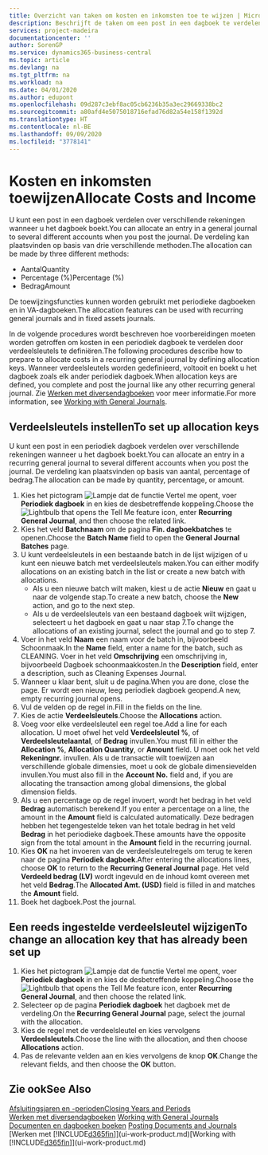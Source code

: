 ```yaml
---
title: Overzicht van taken om kosten en inkomsten toe te wijzen | Microsoft Docs
description: Beschrijft de taken om een post in een dagboek te verdelen over verschillende rekeningen wanneer u het dagboek boekt.
services: project-madeira
documentationcenter: ''
author: SorenGP
ms.service: dynamics365-business-central
ms.topic: article
ms.devlang: na
ms.tgt_pltfrm: na
ms.workload: na
ms.date: 04/01/2020
ms.author: edupont
ms.openlocfilehash: 09d287c3ebf8ac05cb6236b35a3ec29669338bc2
ms.sourcegitcommit: a80afd4e5075018716efad76d82a54e158f1392d
ms.translationtype: HT
ms.contentlocale: nl-BE
ms.lasthandoff: 09/09/2020
ms.locfileid: "3778141"
---
```

# <a name="allocate-costs-and-income"></a><span data-ttu-id="636ce-103">Kosten en inkomsten toewijzen</span><span class="sxs-lookup"><span data-stu-id="636ce-103">Allocate Costs and Income</span></span>
<span data-ttu-id="636ce-104">U kunt een post in een dagboek verdelen over verschillende rekeningen wanneer u het dagboek boekt.</span><span class="sxs-lookup"><span data-stu-id="636ce-104">You can allocate an entry in a general journal to several different accounts when you post the journal.</span></span> <span data-ttu-id="636ce-105">De verdeling kan plaatsvinden op basis van drie verschillende methoden.</span><span class="sxs-lookup"><span data-stu-id="636ce-105">The allocation can be made by three different methods:</span></span>

* <span data-ttu-id="636ce-106">Aantal</span><span class="sxs-lookup"><span data-stu-id="636ce-106">Quantity</span></span>
* <span data-ttu-id="636ce-107">Percentage (%)</span><span class="sxs-lookup"><span data-stu-id="636ce-107">Percentage (%)</span></span>
* <span data-ttu-id="636ce-108">Bedrag</span><span class="sxs-lookup"><span data-stu-id="636ce-108">Amount</span></span>

<span data-ttu-id="636ce-109">De toewijzingsfuncties kunnen worden gebruikt met periodieke dagboeken en in VA-dagboeken.</span><span class="sxs-lookup"><span data-stu-id="636ce-109">The allocation features can be used with recurring general journals and in fixed assets journals.</span></span>
<!--You can also distribute the cost or revenue of a line to an intercompany partner when you post a sales or purchase document. When you post the document, a line will be posted in your general journal, and a corresponding line will be created in the intercompany outbox.-->

<span data-ttu-id="636ce-110">In de volgende procedures wordt beschreven hoe voorbereidingen moeten worden getroffen om kosten in een periodiek dagboek te verdelen door verdeelsleutels te definiëren.</span><span class="sxs-lookup"><span data-stu-id="636ce-110">The following procedures describe how to prepare to allocate costs in a recurring general journal by defining allocation keys.</span></span> <span data-ttu-id="636ce-111">Wanneer verdeelsleutels worden gedefinieerd, voltooit en boekt u het dagboek zoals elk ander periodiek dagboek.</span><span class="sxs-lookup"><span data-stu-id="636ce-111">When allocation keys are defined, you complete and post the journal like any other recurring general journal.</span></span> <span data-ttu-id="636ce-112">Zie [Werken met diversendagboeken](ui-work-general-journals.md) voor meer informatie.</span><span class="sxs-lookup"><span data-stu-id="636ce-112">For more information, see [Working with General Journals](ui-work-general-journals.md).</span></span>

## <a name="to-set-up-allocation-keys"></a><span data-ttu-id="636ce-113">Verdeelsleutels instellen</span><span class="sxs-lookup"><span data-stu-id="636ce-113">To set up allocation keys</span></span>
<span data-ttu-id="636ce-114">U kunt een post in een periodiek dagboek verdelen over verschillende rekeningen wanneer u het dagboek boekt.</span><span class="sxs-lookup"><span data-stu-id="636ce-114">You can allocate an entry in a recurring general journal to several different accounts when you post the journal.</span></span> <span data-ttu-id="636ce-115">De verdeling kan plaatsvinden op basis van aantal, percentage of bedrag.</span><span class="sxs-lookup"><span data-stu-id="636ce-115">The allocation can be made by quantity, percentage, or amount.</span></span>
1. <span data-ttu-id="636ce-116">Kies het pictogram ![Lampje dat de functie Vertel me opent](media/ui-search/search_small.png "Vertel me wat u wilt doen"), voer **Periodiek dagboek** in en kies de desbetreffende koppeling.</span><span class="sxs-lookup"><span data-stu-id="636ce-116">Choose the ![Lightbulb that opens the Tell Me feature](media/ui-search/search_small.png "Tell me what you want to do") icon, enter **Recurring General Journal**, and then choose the related link.</span></span>
2. <span data-ttu-id="636ce-117">Kies het veld **Batchnaam** om de pagina **Fin. dagboekbatches** te openen.</span><span class="sxs-lookup"><span data-stu-id="636ce-117">Choose the **Batch Name** field to open the **General Journal Batches** page.</span></span>
3. <span data-ttu-id="636ce-118">U kunt verdeelsleutels in een bestaande batch in de lijst wijzigen of u kunt een nieuwe batch met verdeelsleutels maken.</span><span class="sxs-lookup"><span data-stu-id="636ce-118">You can either modify allocations on an existing batch in the list or create a new batch with allocations.</span></span>
   * <span data-ttu-id="636ce-119">Als u een nieuwe batch wilt maken, kiest u de actie **Nieuw** en gaat u naar de volgende stap.</span><span class="sxs-lookup"><span data-stu-id="636ce-119">To create a new batch, choose the **New** action, and go to the next step.</span></span>
   * <span data-ttu-id="636ce-120">Als u de verdeelsleutels van een bestaand dagboek wilt wijzigen, selecteert u het dagboek en gaat u naar stap 7.</span><span class="sxs-lookup"><span data-stu-id="636ce-120">To change the allocations of an existing journal, select the journal and go to step 7.</span></span>    
4. <span data-ttu-id="636ce-121">Voer in het veld **Naam** een naam voor de batch in, bijvoorbeeld Schoonmaak.</span><span class="sxs-lookup"><span data-stu-id="636ce-121">In the **Name** field, enter a name for the batch, such as CLEANING.</span></span> <span data-ttu-id="636ce-122">Voer in het veld **Omschrijving** een omschrijving in, bijvoorbeeld Dagboek schoonmaakkosten.</span><span class="sxs-lookup"><span data-stu-id="636ce-122">In the **Description** field, enter a description, such as Cleaning Expenses Journal.</span></span>
5. <span data-ttu-id="636ce-123">Wanneer u klaar bent, sluit u de pagina.</span><span class="sxs-lookup"><span data-stu-id="636ce-123">When you are done, close the page.</span></span> <span data-ttu-id="636ce-124">Er wordt een nieuw, leeg periodiek dagboek geopend.</span><span class="sxs-lookup"><span data-stu-id="636ce-124">A new, empty recurring journal opens.</span></span>
6. <span data-ttu-id="636ce-125">Vul de velden op de regel in.</span><span class="sxs-lookup"><span data-stu-id="636ce-125">Fill in the fields on the line.</span></span>
7. <span data-ttu-id="636ce-126">Kies de actie **Verdeelsleutels**.</span><span class="sxs-lookup"><span data-stu-id="636ce-126">Choose the **Allocations** action.</span></span>
8. <span data-ttu-id="636ce-127">Voeg voor elke verdeelsleutel een regel toe.</span><span class="sxs-lookup"><span data-stu-id="636ce-127">Add a line for each allocation.</span></span> <span data-ttu-id="636ce-128">U moet ofwel het veld **Verdeelsleutel %**, of **Verdeelsleutelaantal**, of **Bedrag** invullen.</span><span class="sxs-lookup"><span data-stu-id="636ce-128">You must fill in either the **Allocation %**, **Allocation Quantity**, or **Amount** field.</span></span> <span data-ttu-id="636ce-129">U moet ook het veld **Rekeningnr.** invullen. Als u de transactie wilt toewijzen aan verschillende globale dimensies, moet u ook de globale dimensievelden invullen.</span><span class="sxs-lookup"><span data-stu-id="636ce-129">You must also fill in the **Account No.** field and, if you are allocating the transaction among global dimensions, the global dimension fields.</span></span>
9. <span data-ttu-id="636ce-130">Als u een percentage op de regel invoert, wordt het bedrag in het veld **Bedrag** automatisch berekend.</span><span class="sxs-lookup"><span data-stu-id="636ce-130">If you enter a percentage on a line, the amount in the **Amount** field is calculated automatically.</span></span> <span data-ttu-id="636ce-131">Deze bedragen hebben het tegengestelde teken van het totale bedrag in het veld **Bedrag** in het periodieke dagboek.</span><span class="sxs-lookup"><span data-stu-id="636ce-131">These amounts have the opposite sign from the total amount in the **Amount** field in the recurring journal.</span></span>
10. <span data-ttu-id="636ce-132">Kies **OK** na het invoeren van de verdeelsleutelregels om terug te keren naar de pagina **Periodiek dagboek**.</span><span class="sxs-lookup"><span data-stu-id="636ce-132">After entering the allocations lines, choose **OK** to return to the **Recurring General Journal** page.</span></span> <span data-ttu-id="636ce-133">Het veld **Verdeeld bedrag (LV)** wordt ingevuld en de inhoud komt overeen met het veld **Bedrag**.</span><span class="sxs-lookup"><span data-stu-id="636ce-133">The **Allocated Amt. (USD)** field is filled in and matches the **Amount** field.</span></span>
11. <span data-ttu-id="636ce-134">Boek het dagboek.</span><span class="sxs-lookup"><span data-stu-id="636ce-134">Post the journal.</span></span>

## <a name="to-change-an-allocation-key-that-has-already-been-set-up"></a><span data-ttu-id="636ce-135">Een reeds ingestelde verdeelsleutel wijzigen</span><span class="sxs-lookup"><span data-stu-id="636ce-135">To change an allocation key that has already been set up</span></span>
1. <span data-ttu-id="636ce-136">Kies het pictogram ![Lampje dat de functie Vertel me opent](media/ui-search/search_small.png "Vertel me wat u wilt doen"), voer **Periodiek dagboek** in en kies de desbetreffende koppeling.</span><span class="sxs-lookup"><span data-stu-id="636ce-136">Choose the ![Lightbulb that opens the Tell Me feature](media/ui-search/search_small.png "Tell me what you want to do") icon, enter **Recurring General Journal**, and then choose the related link.</span></span>
2. <span data-ttu-id="636ce-137">Selecteer op de pagina **Periodiek dagboek** het dagboek met de verdeling.</span><span class="sxs-lookup"><span data-stu-id="636ce-137">On the **Recurring General Journal** page, select the journal with the allocation.</span></span>
3. <span data-ttu-id="636ce-138">Kies de regel met de verdeelsleutel en kies vervolgens **Verdeelsleutels**.</span><span class="sxs-lookup"><span data-stu-id="636ce-138">Choose the line with the allocation, and then choose **Allocations** action.</span></span>
4. <span data-ttu-id="636ce-139">Pas de relevante velden aan en kies vervolgens de knop **OK**.</span><span class="sxs-lookup"><span data-stu-id="636ce-139">Change the relevant fields, and then choose the **OK** button.</span></span>

## <a name="see-also"></a><span data-ttu-id="636ce-140">Zie ook</span><span class="sxs-lookup"><span data-stu-id="636ce-140">See Also</span></span>
[<span data-ttu-id="636ce-141">Afsluitingsjaren en -perioden</span><span class="sxs-lookup"><span data-stu-id="636ce-141">Closing Years and Periods</span></span>](year-close-years-periods.md)  
<span data-ttu-id="636ce-142">[Werken met diversendagboeken](ui-work-general-journals.md)  </span><span class="sxs-lookup"><span data-stu-id="636ce-142">[Working with General Journals](ui-work-general-journals.md)  </span></span>  
<span data-ttu-id="636ce-143">[Documenten en dagboeken boeken](ui-post-documents-journals.md)  </span><span class="sxs-lookup"><span data-stu-id="636ce-143">[Posting Documents and Journals](ui-post-documents-journals.md)  </span></span>  
<span data-ttu-id="636ce-144">[Werken met [!INCLUDE[d365fin](includes/d365fin_md.md)]](ui-work-product.md)</span><span class="sxs-lookup"><span data-stu-id="636ce-144">[Working with [!INCLUDE[d365fin](includes/d365fin_md.md)]](ui-work-product.md)</span></span>
